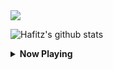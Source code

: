 <a href="https://t.me/hafitzXD">
  <img src="https://img.shields.io/badge/@hafitzXD-blue?style=social&logo=Telegram"/></a>

![Hafitz's github stats](https://github-readme-stats.vercel.app/api?username=breakdowns&show_icons=true&theme=default&count_private=true)

<details>
    <summary><b>Now Playing</b></summary>
 
<p align="center">
  <img src="https://lastfm-recently-played.vercel.app/api?user=Hafitz&count=3&width=490" alt="Last.fm-Recent" /></a>
</p>
